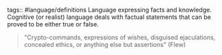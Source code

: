 tags:: #language/definitions
Language expressing facts and knowledge. Cognitive (or realist) language deals with factual statements that can be proved to be either true or false.

> "Crypto-commands, expressions of wishes, disguised ejaculations, concealed ethics, or anything else but assertions" (Flew)
